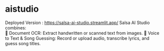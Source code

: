 # aistudio
Deployed Version : https://salsa-ai-studio.streamlit.app/
Salsa AI Studio combines:  
📄 Document OCR: Extract handwritten or scanned text from images. 
🎤 Voice to Text & Song Guessing: Record or upload audio, transcribe lyrics, and guess song titles.

